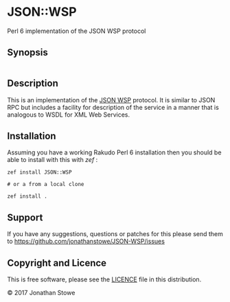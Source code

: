 # JSON::WSP

Perl 6 implementation of the JSON WSP protocol

## Synopsis

```perl6

```


## Description

This is an implementation of the [JSON WSP](https://en.wikipedia.org/wiki/JSON-WSP)
protocol.  It is similar to JSON RPC but includes a facility for description
of the service in a manner that is analogous to WSDL for XML Web Services.

## Installation

Assuming you have a working Rakudo Perl 6 installation then you should be able to
install with this with *zef* :

    zef install JSON::WSP

    # or a from a local clone

    zef install .


## Support

If you have any suggestions, questions or patches for this please send them to
https://github.com/jonathanstowe/JSON-WSP/issues


## Copyright and Licence

This is free software, please see the [LICENCE](LICENCE) file
in this distribution.

© 2017 Jonathan Stowe
